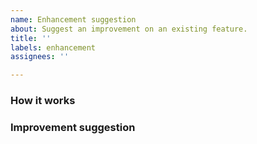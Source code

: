```yaml
---
name: Enhancement suggestion
about: Suggest an improvement on an existing feature.
title: ''
labels: enhancement
assignees: ''

---
```


<!-- Be clear and concise. Write a full sentence in the issue title.
Thanks for your help! -->

### How it works
<!-- A clear and concise description of how the existing feature currently
works. Please specify where the problem occurs (which view in the app).-->

### Improvement suggestion
<!-- Explain what is missing, why it is frustrating
and how this could be improved. -->
